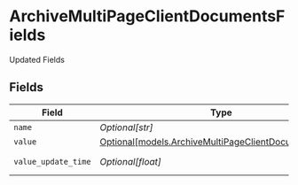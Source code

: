 # ArchiveMultiPageClientDocumentsFields

Updated Fields


## Fields

| Field                                                                                                      | Type                                                                                                       | Required                                                                                                   | Description                                                                                                |
| ---------------------------------------------------------------------------------------------------------- | ---------------------------------------------------------------------------------------------------------- | ---------------------------------------------------------------------------------------------------------- | ---------------------------------------------------------------------------------------------------------- |
| `name`                                                                                                     | *Optional[str]*                                                                                            | :heavy_minus_sign:                                                                                         | Name                                                                                                       |
| `value`                                                                                                    | [Optional[models.ArchiveMultiPageClientDocumentsValue]](../models/archivemultipageclientdocumentsvalue.md) | :heavy_minus_sign:                                                                                         | Value                                                                                                      |
| `value_update_time`                                                                                        | *Optional[float]*                                                                                          | :heavy_minus_sign:                                                                                         | Value Last Updated                                                                                         |